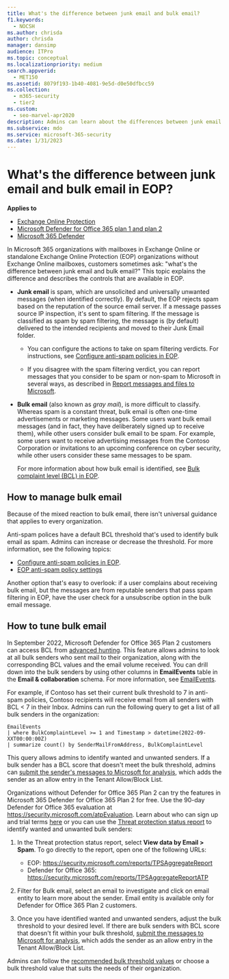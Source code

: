 ```yaml
---
title: What's the difference between junk email and bulk email?
f1.keywords: 
  - NOCSH
ms.author: chrisda
author: chrisda
manager: dansimp
audience: ITPro
ms.topic: conceptual
ms.localizationpriority: medium
search.appverid: 
  - MET150
ms.assetid: 8079f193-1b40-4081-9e5d-d0e50dfbcc59
ms.collection: 
  - m365-security
  - tier2
ms.custom: 
  - seo-marvel-apr2020
description: Admins can learn about the differences between junk email (spam) and bulk email (gray mail) in Exchange Online Protection (EOP).
ms.subservice: mdo
ms.service: microsoft-365-security
ms.date: 1/31/2023
---
```


# What's the difference between junk email and bulk email in EOP?

**Applies to**
- [Exchange Online Protection](eop-about.md)
- [Microsoft Defender for Office 365 plan 1 and plan 2](defender-for-office-365.md)
- [Microsoft 365 Defender](../defender/microsoft-365-defender.md)

In Microsoft 365 organizations with mailboxes in Exchange Online or standalone Exchange Online Protection (EOP) organizations without Exchange Online mailboxes, customers sometimes ask: "what's the difference between junk email and bulk email?" This topic explains the difference and describes the controls that are available in EOP.

- **Junk email** is spam, which are unsolicited and universally unwanted messages (when identified correctly). By default, the EOP rejects spam based on the reputation of the source email server. If a message passes source IP inspection, it's sent to spam filtering. If the message is classified as spam by spam filtering, the message is (by default) delivered to the intended recipients and moved to their Junk Email folder.

  - You can configure the actions to take on spam filtering verdicts. For instructions, see [Configure anti-spam policies in EOP](anti-spam-policies-configure.md).

  - If you disagree with the spam filtering verdict, you can report messages that you consider to be spam or non-spam to Microsoft in several ways, as described in [Report messages and files to Microsoft](submissions-report-messages-files-to-microsoft.md).

- **Bulk email** (also known as _gray mail_), is more difficult to classify. Whereas spam is a constant threat, bulk email is often one-time advertisements or marketing messages. Some users want bulk email messages (and in fact, they have deliberately signed up to receive them), while other users consider bulk email to be spam. For example, some users want to receive advertising messages from the Contoso Corporation or invitations to an upcoming conference on cyber security, while other users consider these same messages to be spam.

  For more information about how bulk email is identified, see [Bulk complaint level (BCL) in EOP](anti-spam-bulk-complaint-level-bcl-about.md).

## How to manage bulk email

Because of the mixed reaction to bulk email, there isn't universal guidance that applies to every organization.

Anti-spam polices have a default BCL threshold that's used to identify bulk email as spam. Admins can increase or decrease the threshold. For more information, see the following topics:

- [Configure anti-spam policies in EOP](anti-spam-policies-configure.md).
- [EOP anti-spam policy settings](recommended-settings-for-eop-and-office365.md#eop-anti-spam-policy-settings)

Another option that's easy to overlook: if a user complains about receiving bulk email, but the messages are from reputable senders that pass spam filtering in EOP, have the user check for a unsubscribe option in the bulk email message.

## How to tune bulk email

In September 2022, Microsoft Defender for Office 365 Plan 2 customers can access BCL from [advanced hunting](/microsoft-365/security/defender/advanced-hunting-overview). This feature allows admins to look at all bulk senders who sent mail to their organization, along with the corresponding BCL values and the email volume received. You can drill down into the bulk senders by using other columns in **EmailEvents** table in the **Email & collaboration** schema. For more information, see [EmailEvents](/microsoft-365/security/defender/advanced-hunting-emailevents-table).

For example, if Contoso has set their current bulk threshold to 7 in anti-spam policies, Contoso recipients will receive email from all senders with BCL \< 7 in their Inbox. Admins can run the following query to get a list of all bulk senders in the organization:

```console
EmailEvents
| where BulkComplaintLevel >= 1 and Timestamp > datetime(2022-09-XXT00:00:00Z)
| summarize count() by SenderMailFromAddress, BulkComplaintLevel
```

This query allows admins to identify wanted and unwanted senders. If a bulk sender has a BCL score that doesn't meet the bulk threshold, admins can [submit the sender's messages to Microsoft for analysis](tenant-allow-block-list-email-spoof-configure.md#use-the-microsoft-365-defender-portal-to-create-allow-entries-for-domains-and-email-addresses-on-the-submissions-page), which adds the sender as an allow entry in the Tenant Allow/Block List.

Organizations without Defender for Office 365 Plan 2 can try the features in Microsoft 365 Defender for Office 365 Plan 2 for free. Use the 90-day Defender for Office 365 evaluation at <https://security.microsoft.com/atpEvaluation>. Learn about who can sign up and trial terms [here](try-microsoft-defender-for-office-365.md) or you can use the [Threat protection status report](reports-email-security.md#threat-protection-status-report) to identify wanted and unwanted bulk senders:

1. In the Threat protection status report, select **View data by Email \> Spam**. To go directly to the report, open one of the following URLs:

   - EOP: <https://security.microsoft.com/reports/TPSAggregateReport>
   - Defender for Office 365: <https://security.microsoft.com/reports/TPSAggregateReportATP>

2. Filter for Bulk email, select an email to investigate and click on email entity to learn more about the sender. Email entity is available only for Defender for Office 365 Plan 2 customers.

3. Once you have identified wanted and unwanted senders, adjust the bulk threshold to your desired level. If there are bulk senders with BCL score that doesn't fit within your bulk threshold, [submit the messages to Microsoft for analysis](tenant-allow-block-list-email-spoof-configure.md#use-the-microsoft-365-defender-portal-to-create-allow-entries-for-domains-and-email-addresses-on-the-submissions-page), which adds the sender as an allow entry in the Tenant Allow/Block List.

Admins can follow the [recommended bulk threshold values](recommended-settings-for-eop-and-office365.md#anti-spam-anti-malware-and-anti-phishing-protection-in-eop) or choose a bulk threshold value that suits the needs of their organization.
